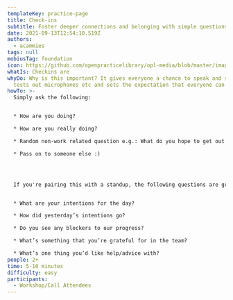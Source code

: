 ```yaml
---
templateKey: practice-page
title: Check-ins
subtitle: Foster deeper connections and belonging with simple questions
date: 2021-09-13T12:54:10.519Z
authors:
  - acammies
tags: null
mobiusTag: foundation
icon: https://github.com/openpracticelibrary/opl-media/blob/master/images/Needs%20an%20Image.png?raw=true
whatIs: Checkins are
whyDo: Why is this important? It gives everyone a chance to speak and share. It
  tests out microphones etc and sets the expectation that everyone can talk.
howTo: >-
  Simply ask the following:


  * How are you doing?

  * How are you really doing?

  * Random non-work related question e.g.: What do you hope to get out of this call/meeting/workshop?

  * Pass on to someone else :)




  If you're pairing this with a standup, the following questions are great for sharing information and for accountability and creating feedback loops!


  * What are your intentions for the day?

  * How did yesterday’s intentions go?

  * Do you see any blockers to our progress?

  * What’s something that you’re grateful for in the team?

  * What’s one thing you’d like help/advice with?
people: 2+
time: 5-10 minutes
difficulty: easy
participants:
  - Workshop/Call Attendees
---
```

